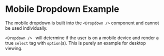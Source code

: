 # Mobile Dropdown Example
The mobile dropdown is built into the `<Dropdown />` component and cannot 
be used individually.

`<Dropdown /> ` will determine if the user is on 
a mobile device and render a true `select` tag with `option`(s). This is 
purely an example for desktop viewing. 

<!-- STORY -->